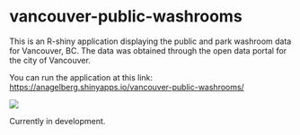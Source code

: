 # vancouver-public-washrooms
This is an R-shiny application displaying the public and park washroom data for Vancouver, BC. The data was obtained through the open data portal for the city of Vancouver.  

You can run the application at this link: https://anagelberg.shinyapps.io/vancouver-public-washrooms/

<img src=”imgs/full-photo”>


Currently in development. 
